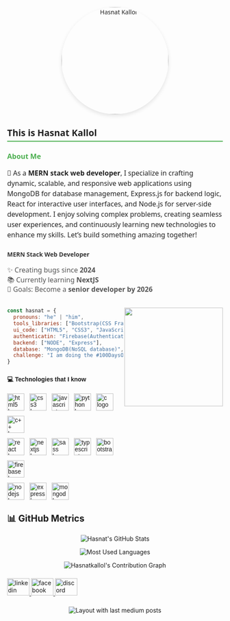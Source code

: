 <div style="max-width: 600px; margin: 2rem auto; font-family: 'Segoe UI', Tahoma, Geneva, Verdana, sans-serif; color: #222;">
  <div style="text-align: center; margin-bottom: 1.5rem;">
    <img 
      src="https://avatars.githubusercontent.com/u/165007085?s=400&u=6c59acee222a98eb1d52083731ebdfe186e3a9b3&v=4" 
      alt="Hasnat Kallol" 
      height="250" 
      style="border-radius: 50%; box-shadow: 0 4px 10px rgba(0,0,0,0.1);"
    />
  </div>

  <h2 style="border-bottom: 2px solid #4CAF50; padding-bottom: 0.3rem; margin-bottom: 1rem;">This is Hasnat Kallol</h2>

  <h3 style="color: #4CAF50; margin-bottom: 0.8rem;">About Me</h3>

  <p style="font-size: 1rem; line-height: 1.5; margin-bottom: 1.5rem;">
    🚀 As a <strong>MERN stack web developer</strong>, I specialize in crafting dynamic, scalable, and responsive web applications using MongoDB for database management, Express.js for backend logic, React for interactive user interfaces, and Node.js for server-side development. I enjoy solving complex problems, creating seamless user experiences, and continuously learning new technologies to enhance my skills. Let’s build something amazing together!
  </p>

  <h4 style="color: #333; margin-bottom: 0.5rem;">MERN Stack Web Developer</h4>

  <p style="font-size: 1rem; color: #555; line-height: 1.4;">
    ✨ Creating bugs since <strong>2024</strong><br>
    📚 Currently learning <strong>NextJS</strong><br>
    🎯 Goals: Become a <strong>senior developer by 2026</strong>
  </p>
</div>



###

<img align='right' src="https://media.giphy.com/media/nGMnDqebzDcfm/giphy.gif?cid=790b7611vwlbfsm6db0jhjbz7zspou2oa9fid65dvq0umwiw&ep=v1_gifs_search&rid=giphy.gif&ct=g" width="230">

```javascript
const hasnat = {
  pronouns: "he" | "him",
  tools_libraries: ["Bootstrap(CSS Framework)", "Tailwind(CSS utility-first framework)"],
  ui_code: ["HTML5", "CSS3", "JavaScript", "React(JavaScript library for UI development)"],
  authenticatin: "Firebase(Authentication & backend services)",
  backend: ["NODE", "Express"],
  database: "MongoDB(NoSQL database)",
  challenge: "I am doing the #100DaysOfCode challenge focused on react and next"
}
```
###

###



<div align="left" style="font-family: Arial, sans-serif; max-width: 600px;">
  <h4 align="left" style="display: flex; align-items: center; gap: 8px;">
    💻 Technologies that I know
  </h4>
  <div style="display: flex; flex-direction: column; gap: 12px; align-items: flex-start;">
    <div style="display: flex; align-items: center; gap: 12px; flex-wrap: wrap;">
      <img src="https://cdn.jsdelivr.net/gh/devicons/devicon/icons/html5/html5-original.svg" height="40" alt="html5 logo" />
      <img src="https://cdn.jsdelivr.net/gh/devicons/devicon/icons/css3/css3-original.svg" height="40" alt="css3 logo" />
      <img src="https://cdn.jsdelivr.net/gh/devicons/devicon/icons/javascript/javascript-original.svg" height="40" alt="javascript logo" />
      <img src="https://cdn.jsdelivr.net/gh/devicons/devicon/icons/python/python-original.svg" height="40" alt="python logo" />
      <img src="https://cdn.jsdelivr.net/gh/devicons/devicon/icons/c/c-original.svg" height="40" alt="c logo" />
      <img src="https://cdn.jsdelivr.net/gh/devicons/devicon/icons/cplusplus/cplusplus-original.svg" height="40" alt="c++ logo" />
    </div>
    <div style="display: flex; align-items: center; gap: 12px; flex-wrap: wrap;">
      <img src="https://cdn.jsdelivr.net/gh/devicons/devicon/icons/react/react-original.svg" height="40" alt="react logo" />
      <img src="https://cdn.jsdelivr.net/gh/devicons/devicon/icons/nextjs/nextjs-original.svg" height="40" alt="nextjs logo" />
      <img src="https://cdn.jsdelivr.net/gh/devicons/devicon/icons/sass/sass-original.svg" height="40" alt="sass logo" />
      <img src="https://cdn.jsdelivr.net/gh/devicons/devicon/icons/typescript/typescript-original.svg" height="40" alt="typescript logo" />
      <img src="https://cdn.jsdelivr.jsdelivr.net/gh/devicons/devicon/icons/bootstrap/bootstrap-original.svg" height="40" alt="bootstrap logo" />
      <img src="https://cdn.jsdelivr.net/gh/devicons/devicon/icons/firebase/firebase-plain.svg" height="40" alt="firebase logo" />
    </div>
    <div style="display: flex; align-items: center; gap: 12px; flex-wrap: wrap;">
      <img src="https://cdn.jsdelivr.net/gh/devicons/devicon/icons/nodejs/nodejs-original.svg" height="40" alt="nodejs logo" />
      <img src="https://cdn.jsdelivr.net/gh/devicons/devicon/icons/express/express-original.svg" height="40" alt="express logo" />
      <img src="https://cdn.jsdelivr.net/gh/devicons/devicon/icons/mongodb/mongodb-original.svg" height="40" alt="mongodb logo" />
    </div>
  </div>
</div>





## 📊 GitHub Metrics

<p align="center">
  <img src="https://github-readme-stats.vercel.app/api?username=Hasnatkallol&show_icons=true&theme=radical" alt="Hasnat's GitHub Stats" />
</p>

<p align="center">
  <img src="https://github-readme-stats.vercel.app/api/top-langs/?username=Hasnatkallol&layout=compact&theme=radical" alt="Most Used Languages" />
</p>

<p align="center">
  <img src="https://github-profile-summary-cards.vercel.app/api/cards/profile-details?username=Hasnatkallol&theme=radical" alt="Hasnatkallol's Contribution Graph" />
</p>


###



###

<div align="left">
  <a href="https://www.linkedin.com/in/hasnat-kallol/" target="_blank">
    <img src="https://raw.githubusercontent.com/maurodesouza/profile-readme-generator/master/src/assets/icons/social/linkedin/default.svg" width="52" height="40" alt="linkedin logo"  />
  </a>
  <a href="https://www.facebook.com/abul.hasnat.90281" target="_blank">
    <img src="https://raw.githubusercontent.com/maurodesouza/profile-readme-generator/master/src/assets/icons/social/facebook/default.svg" width="52" height="40" alt="facebook logo"  />
  </a>
  <img src="https://raw.githubusercontent.com/maurodesouza/profile-readme-generator/master/src/assets/icons/social/discord/default.svg" width="52" height="40" alt="discord logo"  />
</div>

###

<div align="center">
  <img src="https://github-read-medium-git-main.pahlevikun.vercel.app/latest?limit=4" alt="Layout with last medium posts"  />
</div>

###
